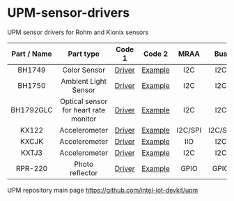 # UPM-sensor-drivers
UPM sensor drivers for Rohm and Kionix sensors

| Part / Name | Part type | Code 1 | Code 2 | MRAA | Bus |
|:-------------:|:-------------:|:-------------:|:-------------:|:-------------:|:-------------:|
| BH1749 | Color Sensor | [Driver](https://github.com/intel-iot-devkit/upm/tree/master/src/bh1749) | [Example](https://github.com/intel-iot-devkit/upm/blob/master/examples/c/bh1749.c) | I2C | I2C |
| BH1750 | Ambient Light Sensor | [Driver](https://github.com/intel-iot-devkit/upm/tree/master/src/bh1750) | [Example](https://github.com/intel-iot-devkit/upm/blob/master/examples/c/bh1750.c) | I2C | I2C |
| BH1792GLC | Optical sensor for heart rate monitor | [Driver](https://github.com/intel-iot-devkit/upm/tree/master/src/bh1792) | [Example](https://github.com/intel-iot-devkit/upm/blob/master/examples/c/bh1792.c) | I2C | I2C |
| KX122 | Accelerometer | [Driver ](https://github.com/intel-iot-devkit/upm/tree/master/src/kx122) | [Example](https://github.com/intel-iot-devkit/upm/blob/master/examples/c/kx122.c) | I2C/SPI | I2C/SPI |
| KXCJK | Accelerometer  | [Driver](https://github.com/intel-iot-devkit/upm/tree/master/src/kxcjk1013) | [Example](https://github.com/intel-iot-devkit/upm/blob/master/examples/c%2B%2B/kxcjk1013.cxx) | IIO | I2C | 
| KXTJ3 | Accelerometer  | [Driver](https://github.com/intel-iot-devkit/upm/tree/master/src/kxtj3) | [Example](https://github.com/intel-iot-devkit/upm/blob/master/examples/c/kxtj3.c) | I2C | I2C |
| RPR-220 | Photo reflector | [Driver](https://github.com/intel-iot-devkit/upm/tree/master/src/rpr220) | [Example](https://github.com/intel-iot-devkit/upm/blob/master/examples/c/rpr220.c) | GPIO | GPIO |

UPM repository main page https://github.com/intel-iot-devkit/upm
